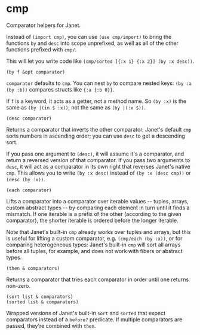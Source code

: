 # cmp

Comparator helpers for Janet.

Instead of `(import cmp)`, you can use `(use cmp/import)` to bring the functions `by` and `desc` into scope unprefixed, as well as all of the other functions prefixed with `cmp/`.

This will let you write code like `(cmp/sorted [{:x 1} {:x 2}] (by :x desc))`.

```janet
(by f &opt comparator)
```

`comparator` defaults to `cmp`. You can nest `by` to compare nested keys: `(by :a (by :b))` compares structs like `{:a {:b 0}}`.

If `f` is a keyword, it acts as a getter, not a method name. So `(by :x)` is the same as `(by |(in $ :x))`, not the same as `(by |(:x $))`.

```janet
(desc comparator)
```

Returns a comparator that inverts the other comparator. Janet's default `cmp` sorts numbers in ascending order; you can use `desc` to get a descending sort.

If you pass one argument to `(desc)`, it will assume it's a comparator, and return a reversed version of that comparator. If you pass two arguments to `desc`, it will act as a comparator in its own right that reverses Janet's native `cmp`. This allows you to write `(by :x desc)` instead of `(by :x (desc cmp))` or `(desc (by :x))`.

```janet
(each comparator)
```

Lifts a comparator into a comparator over iterable values -- tuples, arrays, custom abstract types -- by comparing each element in turn until it finds a mismatch. If one iterable is a prefix of the other (according to the given comparator), the shorter iterable is ordered before the longer iterable.

Note that Janet's built-in `cmp` already works over tuples and arrays, but this is useful for lifting a custom comparator, e.g. `(cmp/each (by :x))`, or for comparing heterogeneous types: Janet's built-in `cmp` will sort all arrays before all tuples, for example, and does not work with fibers or abstract types.

```janet
(then & comparators)
```

Returns a comparator that tries each comparator in order until one returns non-zero.

```janet
(sort list & comparators)
(sorted list & comparators)
```

Wrapped versions of Janet's built-in `sort` and `sorted` that expect comparators instead of a `before?` predicate. If multiple comparators are passed, they're combined with `then`.
